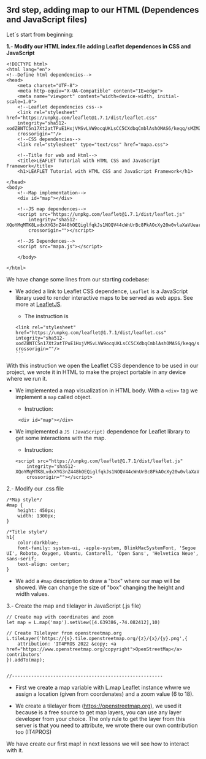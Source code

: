 ## 3rd step, adding map to our HTML (Dependences and JavaScript files)

Let´s start from beginning:

**1.- Modify our HTML index.file adding Leaflet dependences in CSS and JavaScript**

```
<!DOCTYPE html>
<html lang="en">
<!--Define html dependencies-->
<head>
    <meta charset="UTF-8">
    <meta http-equiv="X-UA-Compatible" content="IE=edge">
    <meta name="viewport" content="width=device-width, initial-scale=1.0">
	<!--Leaflet dependencies css-->
    <link rel="stylesheet" href="https://unpkg.com/leaflet@1.7.1/dist/leaflet.css"
    integrity="sha512-xodZBNTC5n17Xt2atTPuE1HxjVMSvLVW9ocqUKLsCC5CXdbqCmblAshOMAS6/keqq/sMZMZ19scR4PsZChSR7A=="
    crossorigin=""/>	
    <!--CSS dependencies-->
	<link rel="stylesheet" type="text/css" href="mapa.css">
	    
	<!--Title for web and Html-->
    <title>LEAFLET Tutorial with HTML CSS and JavaScript Framework</title>
    <h1>LEAFLET Tutorial with HTML CSS and JavaScript Framework</h1>
			
</head>
<body>
	<!--Map implementation-->
    <div id="map"></div>
		
    <!--JS map dependences-->
    <script src="https://unpkg.com/leaflet@1.7.1/dist/leaflet.js"
   		integrity="sha512-XQoYMqMTK8LvdxXYG3nZ448hOEQiglfqkJs1NOQV44cWnUrBc8PkAOcXy20w0vlaXaVUearIOBhiXZ5V3ynxwA=="
   		crossorigin=""></script>
	    
    <!--JS Dependences-->
    <script src="mapa.js"></script>
    
	</body>

</html>

```
We have change some lines from our starting codebase:

* We added a link to Leaflet CSS dependence, `Leaflet` is a JavaScript library used to render interactive maps to be served as web apps. See more at [LeafletJS](https://leafletjs.com/).

    * The instruction is 
    ````
    <link rel="stylesheet" href="https://unpkg.com/leaflet@1.7.1/dist/leaflet.css"
    integrity="sha512-xodZBNTC5n17Xt2atTPuE1HxjVMSvLVW9ocqUKLsCC5CXdbqCmblAshOMAS6/keqq/sMZMZ19scR4PsZChSR7A=="
    crossorigin=""/>
    ```

With this instruction we open the Leaflet CSS dependence to be used in our project, we wrote it in HTML to make the project portable in any device where we run it.

* We implemented a map visualization in HTML body. With a `<div>` tag we implement a `map` called object.

    * Instruction: 
    ```
     <div id="map"></div>

    ```

* We implemented a `JS (JavaScript)` dependence for Leaflet library to get some interactions with the map.

    * Instruction:
    ```
    <script src="https://unpkg.com/leaflet@1.7.1/dist/leaflet.js"
   		integrity="sha512-XQoYMqMTK8LvdxXYG3nZ448hOEQiglfqkJs1NOQV44cWnUrBc8PkAOcXy20w0vlaXaVUearIOBhiXZ5V3ynxwA=="
   		crossorigin=""></script>
    ```

2.- Modify our .css file

```
/*Map style*/
#map {
    height: 450px;
    width: 1300px;
}

/*Title style*/
h1{
    color:darkblue;
    font-family: system-ui, -apple-system, BlinkMacSystemFont, 'Segoe UI', Roboto, Oxygen, Ubuntu, Cantarell, 'Open Sans', 'Helvetica Neue', sans-serif;
    text-align: center;
}
```

* We add a `#map` description to draw a "box" where our map will be showed. We can change the size of "box" changing the height and width values.

3.- Create the map and tilelayer in JavaScript (.js file)

```
// Create map with coordinates and zoom
let map = L.map('map').setView([4.639386,-74.082412],10)

// Create Tilelayer from openstreetmap.org
L.tileLayer('https://{s}.tile.openstreetmap.org/{z}/{x}/{y}.png',{
    attribution: 'IT4PROS 2022 &copy; <a href="https://www.openstreetmap.org/copyright">OpenStreetMap</a> contributors'
}).addTo(map);


//-------------------------------------------------------
```

* First we create a map variable with L.map Leaflet instance whwre we assign a location (given from coordenates) and a zoom value (6 to 18).

* We create a tilelayer from (https://openstreetmap.org), we used it because is a free source to get map layers, you can use any layer developer from your choice. The only rule to get the layer from this server is that you need to attribute, we wrote there our own contribution too (IT4PROS)

We have create our first map! in next lessons we will see how to interact with it.